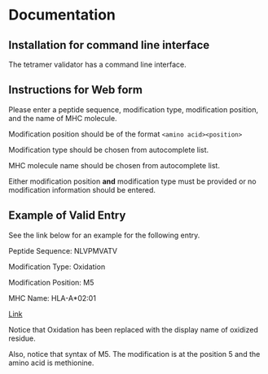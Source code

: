 # Documentation


## Installation for command line interface

The tetramer validator has a command line interface.  

## Instructions for Web form

Please enter a peptide sequence, modification type, modification position, and the name of MHC molecule. 

Modification position should be of the format `<amino acid><position>`

Modification type should be chosen from autocomplete list.

MHC molecule name should be chosen from autocomplete list.

Either modification position **and** modification type must be provided or no modification information should be entered.

## Example of Valid Entry

See the link below for an example for the following entry.

Peptide Sequence: NLVPMVATV

Modification Type: Oxidation

Modification Position: M5

MHC Name: HLA-A*02:01

[Link]()

Notice that Oxidation has been replaced with the display name of oxidized residue.  

Also, notice that syntax of M5.  The modification is at the position 5 and the amino acid is methionine. 
